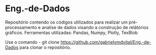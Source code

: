 # Eng.-de-Dados
Repositório contendo os códigos utilizados para realizar um pré-processamento e analise de dados visando a construção de relátórios gráficos. Ferramentas utilizadas: Pandas, Numpy, Plotly, TexBlob


Use o comando - git clone https://github.com/gabrielvmdvital/Eng.-de-Dados para clonar o repositório.
